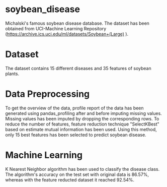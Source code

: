 # soybean_disease
Michalski's famous soybean disease database. The dataset has been obtained from UCI-Machine Learning Repository (https://archive.ics.uci.edu/ml/datasets/Soybean+(Large) ).

# Dataset 
The dataset contains 15 different diseases and 35 features of soybean plants.

# Data Preprocessing
To get the overview of the data, profile report of the data has been generated using pandas_profiling after and before imputing missing values. 
Missing values has been imputed by dropping the corresponding rows. To reduce the number of features, feature reduction technique "SelectKBest" based on estimate mutual information has been used. Using this method, only 15 best features has been selected to predict soybean disease. 
# Machine Learning 
K Nearest Neighbor algorithm has been used to classify the disease class. The algorithm's accuracy on the test set with original data is 86.57%, whereas with the feature reducted dataset it reached 92.54%.
